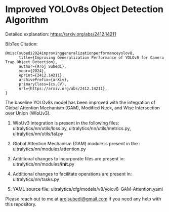 # Improved YOLOv8s Object Detection Algorithm

Detailed explanation: 
https://arxiv.org/abs/2412.14211

BibTex Citation: 
```
@misc{subedi2024improvinggeneralizationperformanceyolov8,
      title={Improving Generalization Performance of YOLOv8 for Camera Trap Object Detection}, 
      author={Aroj Subedi},
      year={2024},
      eprint={2412.14211},
      archivePrefix={arXiv},
      primaryClass={cs.CV},
      url={https://arxiv.org/abs/2412.14211}, 
}
```

The baseline YOLOv8s model has been improved with the integration of Global Attention Mechanism (GAM), Modified Neck, and Wise Intersection over Union (WIoUv3).


1. WIoUv3 integration is present in the following files: ultralytics/nn/utils/loss.py, ultralytics/nn/utils/metrics.py, ultralytics/nn/utils/tal.py

2. Global Attention Mechanism (GAM) module is present in the : ultralytics/nn/modules/attention.py

3. Additional changes to incorporate files are present in: ultralytics/nn/modules/__init__.py

4. Additional changes to facilitate operations are present in: ultralytics/nn/tasks.py

5. YAML source file: ultralytics/cfg/models/v8/yolov8-GAM-Attention.yaml


Please reach out to me at arojsubedi@gmail.com if you need any help with this repository.
